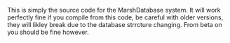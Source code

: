 This is simply the source code for the MarshDatabase system. It will work perfectly fine if you compile from this code, be careful with older versions, they will likley break due to the database strrcture changing. From beta on you should be fine however. 

